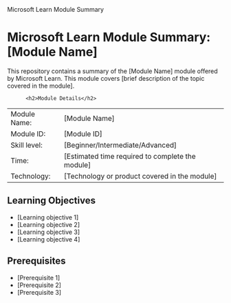 <!DOCTYPE html>
<html>
  <head>
   Microsoft Learn Module Summary
  </head>
  <body>
    <h1>Microsoft Learn Module Summary: [Module Name]</h1>
    <p>This repository contains a summary of the [Module Name] module offered by Microsoft Learn. This module covers [brief description of the topic covered in the module].</p>
    
          <h2>Module Details</h2>
<table>
  <tr>
    <td>Module Name:</td>
    <td>[Module Name]</td>
  </tr>
  <tr>
    <td>Module ID:</td>
    <td>[Module ID]</td>
  </tr>
  <tr>
    <td>Skill level:</td>
    <td>[Beginner/Intermediate/Advanced]</td>
  </tr>
  <tr>
    <td>Time:</td>
    <td>[Estimated time required to complete the module]</td>
  </tr>
  <tr>
    <td>Technology:</td>
    <td>[Technology or product covered in the module]</td>
  </tr>
</table>

<h2>Learning Objectives</h2>
<ul>
  <li>[Learning objective 1]</li>
  <li>[Learning objective 2]</li>
  <li>[Learning objective 3]</li>
  <li>[Learning objective 4]</li>
</ul>

<h2>Prerequisites</h2>
<ul>
  <li>[Prerequisite 1]</li>
  <li>[Prerequisite 2]</li>
  <li>[Prerequisite 3]</li>
</ul>

